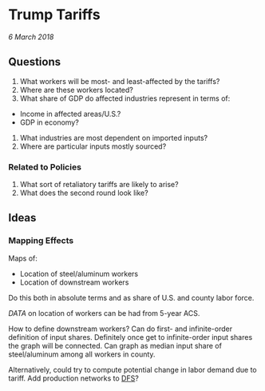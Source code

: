 # Trump Tariffs

_6 March 2018_


## Questions

1. What workers will be most- and least-affected by the tariffs?
1. Where are these workers located?
1. What share of GDP do affected industries represent in terms of:
  - Income in affected areas/U.S.?
  - GDP in economy?
1. What industries are most dependent on imported inputs?
1. Where are particular inputs mostly sourced?

### Related to Policies

1. What sort of retaliatory tariffs are likely to arise?
1. What does the second round look like?


## Ideas

### Mapping Effects

Maps of:

- Location of steel/aluminum workers
- Location of downstream workers

Do this both in absolute terms and as share of U.S. and county labor force.

_DATA_ on location of workers can be had from 5-year ACS. 

How to define downstream workers? Can do first- and infinite-order definition of input shares. Definitely once get to infinite-order input shares the graph will be connected. Can graph as median input share of steel/aluminum among all workers in county.

Alternatively, could try to compute potential change in labor demand due to tariff. Add production networks to [DFS](http://web.econ.ku.dk/nguyen/teaching/DFS1977.pdf)? 

